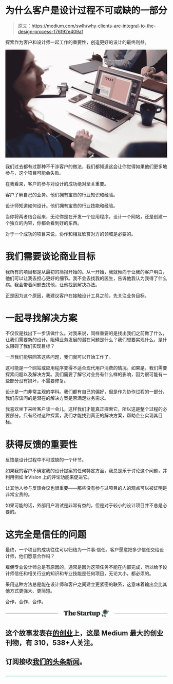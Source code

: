 # 为什么客户是设计过程不可或缺的一部分

> 原文：<https://medium.com/swlh/why-clients-are-integral-to-the-design-process-176f92e409af>

探索作为客户和设计师一起工作的重要性，创造更好的设计的最终利益。

![](img/c696ee32586bedfae683d2b385ebc408.png)

我们过去都有过那种不干涉客户的做法，我们都知道这会让你觉得如果他们更多地参与，这个项目可能会失败。

在我看来，客户的参与对设计的成功绝对至关重要。

客户了解自己的业务。他们拥有宝贵的行业知识和经验。

设计师知道如何设计。他们拥有宝贵的行业技能和经验。

当你将两者结合起来，无论你是在开发一个应用程序，设计一个网站，还是创建一个独立的内容，你都会看到好的东西。

对于一个成功的项目来说，协作和相互欣赏对方的领域是必要的。

# 我们需要谈论商业目标

我所有的项目都是从最初的简报开始的。从一开始，我就倾向于让我的客户明白，他们可以让我去担心更好的细节。我不会去找我的医生，告诉他我认为我得了什么病。我会带着问题去找他，让他找到解决办法。

正是因为这个原因，我建议客户在接触设计工具之前，先关注业务目标。

# 一起寻找解决方案

不仅仅是找出下一步该做什么。对我来说，同样重要的是找出我们之前做了什么，让我们需要新的设计。阻碍业务发展的潜在问题是什么？我们想要实现什么，是什么阻碍了我们实现目标？

一旦我们能够回答这些问题，我们就可以开始工作了。

这可能是一个网站或应用程序变得不适合现代用户消费的情况。如果是，我们需要探索问题以及解决方案。我们需要了解它对业务有什么样的影响，因为很可能有一些部分没有损坏，不需要修复。

设计是一门非常主观的学科。我们都有自己的偏好，但是作为协作过程的一部分，我们应该问的是潜在的解决方案是否满足业务需求。

我喜欢坐下来听客户谈一会儿，这样我们才能真正探索它，所以这是整个过程的必要部分。只有经过这种探索，我们才能找到真正的解决方案，帮助企业实现其目标。

# 获得反馈的重要性

反馈是设计过程中不可或缺的一个环节。

如果我的客户不确定我的设计提案的任何特定方面，我总是乐于讨论这个问题，并利用例如 InVision 上的评论功能来促进它。

让其他人参与反馈会议也很重要——那些没有参与过项目的人的观点可以被证明是非常宝贵的。

如果可能的话，外部用户测试是非常有益的，但是对于较小的设计项目并不总是必要的。

# **这完全是信任的问题**

最终，一个项目的成功往往可以归结为一件事:信任。客户愿意把多少信任交给设计师，他们愿意合作吗？

雇佣专业设计师总是有原因的，通常是因为这项任务不能在内部完成，所以给予设计师信任和相关行业的知识和专业技能是任何项目，无论大小，都必须的。

采用这种方法总是能在设计师和客户之间建立更紧密的联系，这意味着输出会比其他方式更强大、更简短。

合作，合作，合作。

[![](img/308a8d84fb9b2fab43d66c117fcc4bb4.png)](https://medium.com/swlh)

## 这个故事发表在[的创业](https://medium.com/swlh)上，这是 Medium 最大的创业刊物，有 310，538+人关注。

## 订阅接收[我们的头条新闻](http://growthsupply.com/the-startup-newsletter/)。

[![](img/b0164736ea17a63403e660de5dedf91a.png)](https://medium.com/swlh)